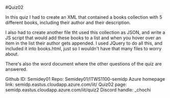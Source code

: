 #Quiz02

In this quiz I had to create an XML that contained a books collection with 5 different books, including their author and their description.

I also had to create another file tht used this collection as JSON, and write a JS script that would add these books to a list and when you hover over an item in the list their author gets appended. I used JQuery to do all this, and included it into books.html, just so I wouldn't have that many files to worry about.

There's also the word document where the other questions of the quiz are answered.

Github ID: Semidey01
Repo: Semidey01/ITWS1100-semidp 
Azure homepage link: semidp.eastus.cloudapp.azure.com/iit/
Quiz02 page: semidp.eastus.cloudapp.azure.com/iit/quiz2
Discord handle: _chochi